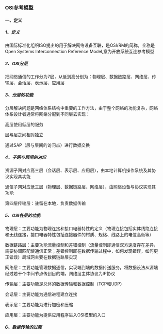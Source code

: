 ### OSI参考模型

#### 一、定义

##### 1、定义

由国际标准化组织ISO提出的用于解决网络设备互联，是OSI/RM的简称，全称是Open Systems  Interconnection Reference Model,意为开放系统互连参考模型

##### 2、OSI分层

把网络通信的工作分为7层，从低到高分别为：物理层、数据链路层、网络层、传输层、会话层、表示层、应用层

##### 3、分层的功能

分层解决问题是网络体系结构中重要的工作方法，由于整个网络的功能复杂，网络体系设计者通常将网络分配到不同层去实现：

高层使用低层的服务

层与层之间相对独立

通过SAP（层与层间的访问点）进行数据交换

##### 4、子网与层间的对应

资源子网对应高三层（会话层、表示层、应用层），由本地计算机操作系统及其协议实现其功能

通信子网对应低三层（物理层、数据链路层、网络层），由网络设备与协议实现其功能

第四层传输层：驻留在本地，负责数据传输

##### 5、OSI各层的功能

物理层：主要功能为物理连接和接口电器特性的定义（物理连接包括实体线路连接和无线连接，接口电器特性包括连接器件的材质、规格、线路上的电位高低等）

数据链路层：主要功能流量控制和差错控制（流量控制即通信双方速度存在差异，需要协调匹配使通信正常；差错控制即在数据传输过程中，如何发现错误，如何更正错误）局域网主要在数据链路层实现

网络层：主要功能管理数据通信，实现端到端的数据传送服务，将数据设法从源端经过若干个中间节点传到目的端，网络层主体协议为IP协议

传输层：主要功能是总体的数据传输和数据控制（TCP和UDP）

会话层：主要功能为通信进程建立连接

表示层：主要功能为进行加密和压缩

应用层：主要功能为提供应用程序进入OSI模型的入口

##### 6、数据传输的过程









